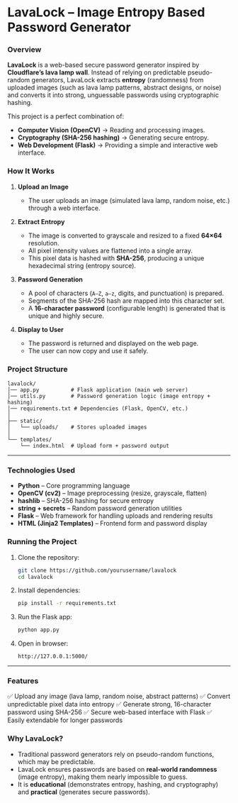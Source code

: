 #  LavaLock – Image Entropy Based Password Generator

###  Overview

**LavaLock** is a web-based secure password generator inspired by **Cloudflare’s lava lamp wall**.
Instead of relying on predictable pseudo-random generators, LavaLock extracts **entropy** (randomness) from uploaded images (such as lava lamp patterns, abstract designs, or noise) and converts it into strong, unguessable passwords using cryptographic hashing.

This project is a perfect combination of:

* **Computer Vision (OpenCV)** → Reading and processing images.
* **Cryptography (SHA-256 hashing)** → Generating secure entropy.
* **Web Development (Flask)** → Providing a simple and interactive web interface.





###  How It Works

1. **Upload an Image**

   * The user uploads an image (simulated lava lamp, random noise, etc.) through a web interface.

2. **Extract Entropy**

   * The image is converted to grayscale and resized to a fixed **64×64** resolution.
   * All pixel intensity values are flattened into a single array.
   * This pixel data is hashed with **SHA-256**, producing a unique hexadecimal string (entropy source).

3. **Password Generation**

   * A pool of characters (`A–Z`, `a–z`, digits, and punctuation) is prepared.
   * Segments of the SHA-256 hash are mapped into this character set.
   * A **16-character password** (configurable length) is generated that is unique and highly secure.

4. **Display to User**

   * The password is returned and displayed on the web page.
   * The user can now copy and use it safely.




###  Project Structure

```
lavalock/
│── app.py          # Flask application (main web server)
│── utils.py        # Password generation logic (image entropy + hashing)
│── requirements.txt # Dependencies (Flask, OpenCV, etc.)
│
├── static/
│   └── uploads/    # Stores uploaded images
│
└── templates/
    └── index.html  # Upload form + password output
```

---

###  Technologies Used

* **Python** – Core programming language
* **OpenCV (cv2)** – Image preprocessing (resize, grayscale, flatten)
* **hashlib** – SHA-256 hashing for secure entropy
* **string + secrets** – Random password generation utilities
* **Flask** – Web framework for handling uploads and rendering results
* **HTML (Jinja2 Templates)** – Frontend form and password display




###  Running the Project

1. Clone the repository:

   ```bash
   git clone https://github.com/yourusername/lavalock
   cd lavalock
   ```

2. Install dependencies:

   ```bash
   pip install -r requirements.txt
   ```

3. Run the Flask app:

   ```bash
   python app.py
   ```

4. Open in browser:

   ```
   http://127.0.0.1:5000/
   ```

---

###  Features

✅ Upload any image (lava lamp, random noise, abstract patterns)
✅ Convert unpredictable pixel data into entropy
✅ Generate strong, 16-character password using SHA-256
✅ Secure web-based interface with Flask
✅ Easily extendable for longer passwords



###  Why LavaLock?

* Traditional password generators rely on pseudo-random functions, which may be predictable.
* LavaLock ensures passwords are based on **real-world randomness** (image entropy), making them nearly impossible to guess.
* It is **educational** (demonstrates entropy, hashing, and cryptography) and **practical** (generates secure passwords).


